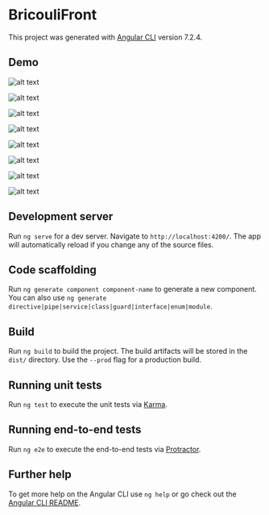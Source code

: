 # BricouliFront

This project was generated with [Angular CLI](https://github.com/angular/angular-cli) version 7.2.4.


## Demo

![alt text](https://i.postimg.cc/wvPZQtht/Screenshot-2021-01-26-Bricouli-Front.png)

![alt text](https://i.postimg.cc/g2d5sb6K/Screenshot-2021-01-20-Bricouli-Front-1.png)

![alt text](https://i.postimg.cc/T2LZY96n/Screenshot-2021-01-26-Bricouli-Front-3.png)

![alt text](https://i.postimg.cc/LXhGPkZK/Screenshot-2021-01-26-Bricouli-Front-1.png)

![alt text](https://i.postimg.cc/kM0LVbJz/Screenshot-2021-01-20-Bricouli-Front.png)

![alt text](https://i.postimg.cc/nLFyFfFL/Screenshot-2021-01-26-Bricouli-Front-5.png)

![alt text](https://i.postimg.cc/hG2HhZv1/Screenshot-2021-01-26-Bricouli-Front-2.png)

![alt text](https://i.postimg.cc/28nMnS36/Screenshot-2021-01-26-Bricouli-Front-4.png)


## Development server

Run `ng serve` for a dev server. Navigate to `http://localhost:4200/`. The app will automatically reload if you change any of the source files.

## Code scaffolding

Run `ng generate component component-name` to generate a new component. You can also use `ng generate directive|pipe|service|class|guard|interface|enum|module`.

## Build

Run `ng build` to build the project. The build artifacts will be stored in the `dist/` directory. Use the `--prod` flag for a production build.

## Running unit tests

Run `ng test` to execute the unit tests via [Karma](https://karma-runner.github.io).

## Running end-to-end tests

Run `ng e2e` to execute the end-to-end tests via [Protractor](http://www.protractortest.org/).

## Further help

To get more help on the Angular CLI use `ng help` or go check out the [Angular CLI README](https://github.com/angular/angular-cli/blob/master/README.md).
